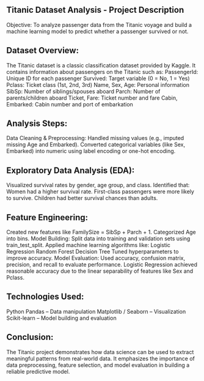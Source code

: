 ## Titanic Dataset Analysis - Project Description
Objective:
To analyze passenger data from the Titanic voyage and build a machine learning model to predict whether a passenger survived or not.

## Dataset Overview:
The Titanic dataset is a classic classification dataset provided by Kaggle. It contains information about passengers on the Titanic such as:
PassengerId: Unique ID for each passenger
Survived: Target variable (0 = No, 1 = Yes)
Pclass: Ticket class (1st, 2nd, 3rd)
Name, Sex, Age: Personal information
SibSp: Number of siblings/spouses aboard
Parch: Number of parents/children aboard
Ticket, Fare: Ticket number and fare
Cabin, Embarked: Cabin number and port of embarkation

## Analysis Steps:
Data Cleaning & Preprocessing:
Handled missing values (e.g., imputed missing Age and Embarked).
Converted categorical variables (like Sex, Embarked) into numeric using label encoding or one-hot encoding.
## Exploratory Data Analysis (EDA):
Visualized survival rates by gender, age group, and class.
Identified that:
Women had a higher survival rate.
First-class passengers were more likely to survive.
Children had better survival chances than adults.
## Feature Engineering:
Created new features like FamilySize = SibSp + Parch + 1.
Categorized Age into bins.
Model Building:
Split data into training and validation sets using train_test_split.
Applied machine learning algorithms like:
Logistic Regression
Random Forest
Decision Tree
Tuned hyperparameters to improve accuracy.
Model Evaluation:
Used accuracy, confusion matrix, precision, and recall to evaluate performance.
Logistic Regression achieved reasonable accuracy due to the linear separability of features like Sex and Pclass.
## Technologies Used:
Python
Pandas – Data manipulation
Matplotlib / Seaborn – Visualization
Scikit-learn – Model building and evaluation
## Conclusion:
The Titanic project demonstrates how data science can be used to extract meaningful patterns from real-world data. It emphasizes the importance of data preprocessing, feature selection, and model evaluation in building a reliable predictive model.

